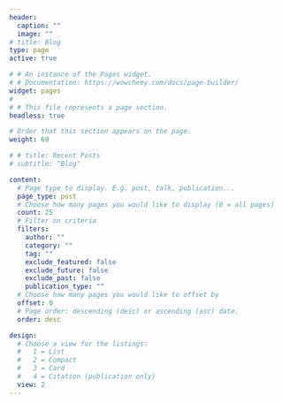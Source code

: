 ```yaml
---
header:
  caption: ""
  image: ""
# title: Blog
type: page
active: true

# # An instance of the Pages widget.
# # Documentation: https://wowchemy.com/docs/page-builder/
widget: pages
# 
# # This file represents a page section.
headless: true

# Order that this section appears on the page.
weight: 60

# # title: Recent Posts
# subtitle: "Blog"

content:
  # Page type to display. E.g. post, talk, publication...
  page_type: post
  # Choose how many pages you would like to display (0 = all pages)
  count: 25
  # Filter on criteria
  filters:
    author: ""
    category: ""
    tag: ""
    exclude_featured: false
    exclude_future: false
    exclude_past: false
    publication_type: ""
  # Choose how many pages you would like to offset by
  offset: 0
  # Page order: descending (desc) or ascending (asc) date.
  order: desc

design:
  # Choose a view for the listings:
  #   1 = List
  #   2 = Compact
  #   3 = Card
  #   4 = Citation (publication only)
  view: 2
---
```

